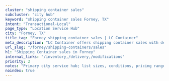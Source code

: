 ```yaml
---
cluster: "shipping container sales"
subcluster: "city hub"
keyword: "shipping container sales Forney, TX"
intent: "Transactional-Local"
page_type: "Location Service Hub"
city: "Forney, TX"
title_tag: "Forney shipping container sales | LC Container"
meta_description: "LC Container offers shipping container sales with delivery in Forney, TX. Local. Fast quotes. Since 2003."
url_slug: "/forney/shipping-containers/sales"
h1: "Shipping Container sales in Forney"
internal_links: "/inventory,/delivery,/modifications"
priority: 2
notes: "Primary city service hub; list sizes, conditions, pricing ranges, photos, testimonials."
noindex: true
---
```


<!-- TODO: Add unique city/inventory copy, images, and internal links here. -->
